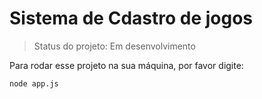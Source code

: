 <h1> Sistema de Cdastro de jogos </h1>

>Status do projeto: Em desenvolvimento

Para rodar esse projeto na sua máquina, por favor digite:

```
node app.js
```

